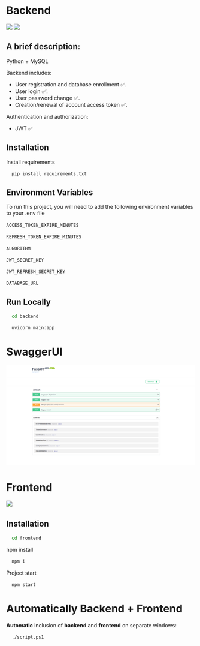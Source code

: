 # Backend

<img src="https://img.shields.io/badge/Python-FFD43B?style=for-the-badge&logo=python&logoColor=blue"/> <img src="https://img.shields.io/badge/MySQL-005C84?style=for-the-badge&logo=mysql&logoColor=white"/> 

## A brief description:

Python + MySQL

Backend includes:

* User registration and database enrollment ✅.
* User login ✅.
* User password change ✅.
* Creation/renewal of account access token ✅.

Authentication and authorization:
* JWT ✅


## Installation

Install requirements

```bash
  pip install requirements.txt
```

## Environment Variables

To run this project, you will need to add the following environment variables to your .env file

`ACCESS_TOKEN_EXPIRE_MINUTES`

`REFRESH_TOKEN_EXPIRE_MINUTES` 

`ALGORITHM` 

`JWT_SECRET_KEY` 

`JWT_REFRESH_SECRET_KEY` 

`DATABASE_URL`


## Run Locally

```bash
  cd backend
```

```bash
  uvicorn main:app
```

# SwaggerUI

![SwaggerUI](/backend/docs/swagger.PNG)


# Frontend

<img src="https://img.shields.io/badge/react-%2320232a.svg?style=for-the-badge&logo=react&logoColor=%2361DAFB)"/>

## Installation


```bash
  cd frontend
```

npm install

```bash
  npm i
```
Project start

```bash
  npm start
```

# Automatically Backend + Frontend 

**Automatic** inclusion of **backend** and **frontend** on separate windows:

```bash
  ./script.ps1
```